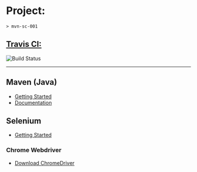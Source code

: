 
# Project: 
	
	> mvn-sc-001 

<a href="https://travis-ci.org/patevs/mvn-sc-001"><h2> Travis CI: </h2></a> ![Build Status](https://travis-ci.org/patevs/mvn-sc-001.svg?branch=master)

---

## Maven (Java)

* [Getting Started](https://maven.apache.org/guides/getting-started/)
* [Documentation](http://maven.apache.org/guides/)

## Selenium

* [Getting Started](https://github.com/SeleniumHQ/selenium/wiki/Getting-Started)

### Chrome Webdriver

* [Download ChromeDriver](https://sites.google.com/a/chromium.org/chromedriver/)